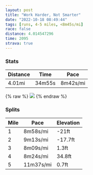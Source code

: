 ```yaml
---
layout: post
title: "Work Harder, Not Smarter"
date: "2022-10-18 08:49:44"
tags: [runs, 4-5 miles, <8m45s/mi]
race: false
distance: 4.014547296
time: 2095
strava: true
---
```


### Stats

| Distance | Time | Pace |
|----------|------|------|
|4.01mi|34m55s|8m42s/mi|

{% raw %}
<img src='https://maps.googleapis.com/maps/api/staticmap?maptype=roadmap&path=enc:{fwwFpvsbMGTWh@C^Op@c@h@KDg@j@AFBRGR@Jv@p@HREzAFZMh@KJUh@ER@HBHB_@z@z@LHj@BLDPd@E`@On@AlBTl@Ht@K|@Cx@O`Ac@jA_@bBd@X`@`@GHAAQKY[QEA@a@t@KXDNFHb@XrC|B~@p@l@j@pBnA^RlBnAd@Lh@p@v@`@fAd@j@Jp@XxFlA`@Lr@Nl@RDH]hAg@nBa@nAAJFDNAVWRi@f@sBh@_BTIVPd@TD\PZ`@Pp@PxAn@RZ?rCJr@PPDAJSJ_D?o@PoDJY`BLf@H\f@LFBJ?LKN@H[l@?PGd@Db@Cd@H\Kv@A`@HTTFBCAKDWXe@OkA?e@Dm@Re@FsAH}@@?pA`@\BADLb@GnAKh@BXGt@Hf@Bd@ShABHb@LF?DYASDQCUEsADsBJ_@@c@Lq@FOJF`@Bh@JZNInFGv@CfCBDH@`@BVOCu@LiBCWDuBJkAZo@z@NHcADeB?[CC[Ce@YIMuA_@YH[Ga@g@u@QaBs@IAa@PW?g@Qs@K]IYSk@W_@JWlAWRa@l@s@p@_@Ne@K_@Ba@Lg@Jm@@u@?s@MeCw@gAUa@Qi@QiAUMG{DeAkBa@YMq@_@}AaAkD_CyCuBkAo@qCkBEA?Bn@Xl@b@b@LPSPq@\iBz@sCRi@Ry@BM^u@Vw@HMF]AESSi@Qc@YUUe@m@?CZ{@?WPu@RUZg@Vm@Nc@Bk@CEU?CAYUSc@GOUSq@Kc@c@v@y@Rm@Nq@LYDALDNFd@AXPFAGAYYg@_@c@UK[BQb@gAXcAHi@BAKF&key=AIzaSyC1MId7bFpkLXNAaYhBSTb8jLyiSqzbDtM&size=800x800&markers=color:yellow|label:S|40.75646,-73.99801&markers=color:green|label:F|40.756149999999934,-73.99684999999995'>
{% endraw %}

### Splits

| Mile | Pace | Elevation |
|------|------|-----------|
|1|8m58s/mi|-21ft|
|2|9m13s/mi|-17.7ft|
|3|8m09s/mi|1.3ft|
|4|8m24s/mi|34.8ft|
|5|11m37s/mi|0.7ft|

